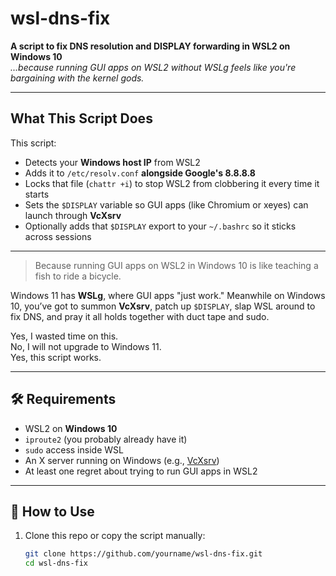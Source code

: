 # wsl-dns-fix

**A script to fix DNS resolution and DISPLAY forwarding in WSL2 on Windows 10**  
_...because running GUI apps on WSL2 without WSLg feels like you're bargaining with the kernel gods._

---

## What This Script Does

This script:

- Detects your **Windows host IP** from WSL2
- Adds it to `/etc/resolv.conf` **alongside Google's 8.8.8.8**
- Locks that file (`chattr +i`) to stop WSL2 from clobbering it every time it starts
- Sets the `$DISPLAY` variable so GUI apps (like Chromium or xeyes) can launch through **VcXsrv**
- Optionally adds that `$DISPLAY` export to your `~/.bashrc` so it sticks across sessions

---


> Because running GUI apps on WSL2 in Windows 10 is like teaching a fish to ride a bicycle.

Windows 11 has **WSLg**, where GUI apps "just work." Meanwhile on Windows 10, you’ve got to summon **VcXsrv**, patch up `$DISPLAY`, slap WSL around to fix DNS, and pray it all holds together with duct tape and sudo.

Yes, I wasted time on this.  
No, I will not upgrade to Windows 11.  
Yes, this script works.

---

## 🛠️ Requirements

- WSL2 on **Windows 10**
- `iproute2` (you probably already have it)
- `sudo` access inside WSL
- An X server running on Windows (e.g., [VcXsrv](https://sourceforge.net/projects/vcxsrv/))  
- At least one regret about trying to run GUI apps in WSL2

---

## 🚀 How to Use

1. Clone this repo or copy the script manually:

   ```bash
   git clone https://github.com/yourname/wsl-dns-fix.git
   cd wsl-dns-fix
